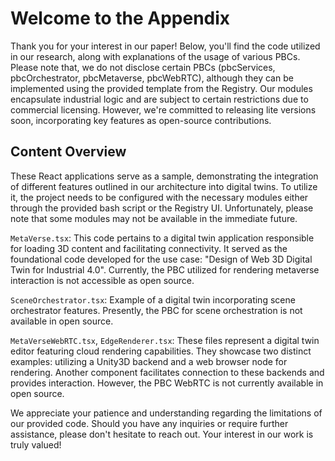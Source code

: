 # Welcome to the Appendix

Thank you for your interest in our paper! Below, you'll find the code utilized in our research, along with explanations of the usage of various PBCs. Please note that, we do not disclose certain PBCs (pbcServices, pbcOrchestrator, pbcMetaverse, pbcWebRTC), although they can be implemented using the provided template from the Registry. Our modules encapsulate industrial logic and are subject to certain restrictions due to commercial licensing. However, we're committed to releasing lite versions soon, incorporating key features as open-source contributions.

## Content Overview

These React applications serve as a sample, demonstrating the integration of different features outlined in our architecture into digital twins. To utilize it, the project needs to be configured with the necessary modules either through the provided bash script or the Registry UI. Unfortunately, please note that some modules may not be available in the immediate future.

`MetaVerse.tsx`: This code pertains to a digital twin application responsible for loading 3D content and facilitating connectivity. It served as the foundational code developed for the use case: "Design of Web 3D Digital Twin for Industrial 4.0". Currently, the PBC utilized for rendering metaverse interaction is not accessible as open source.

`SceneOrchestrator.tsx`: Example of a digital twin incorporating scene orchestrator features. Presently, the PBC for scene orchestration is not available in open source.

`MetaVerseWebRTC.tsx`, `EdgeRenderer.tsx`: These files represent a digital twin editor featuring cloud rendering capabilities. They showcase two distinct examples: utilizing a Unity3D backend and a web browser node for rendering. Another component facilitates connection to these backends and provides interaction. However, the PBC WebRTC is not currently available in open source.

We appreciate your patience and understanding regarding the limitations of our provided code. Should you have any inquiries or require further assistance, please don't hesitate to reach out. Your interest in our work is truly valued!
